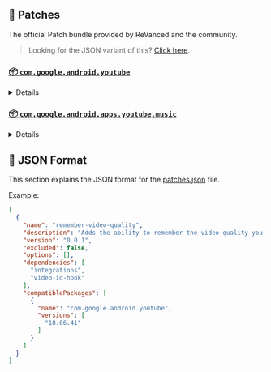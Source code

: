 ## 🧩 Patches

The official Patch bundle provided by ReVanced and the community.

> Looking for the JSON variant of this? [Click here](patches.json).

### [📦 `com.google.android.youtube`](https://play.google.com/store/apps/details?id=com.google.android.youtube)
<details>

| 💊 Patch | 📜 Description | 🏹 Target Version |
|:--------:|:--------------:|:-----------------:|
| `client-spoof` | Spoofs the YouTube client to prevent playback issues. | 18.06.41 |
| `custom-branding-icon-afn-blue` | Changes the YouTube launcher icon (Afn / Blue). | 18.06.41 |
| `custom-branding-icon-afn-red` | Changes the YouTube launcher icon (Afn / Red). | 18.06.41 |
| `custom-branding-icon-revancify` | Changes the YouTube launcher icon (Revancify). | 18.06.41 |
| `custom-branding-name` | Changes the YouTube launcher name to your choice (defaults to ReVanced Extended). | 18.06.41 |
| `custom-seekbar-color` | Change seekbar color in dark mode. | 18.06.41 |
| `custom-video-speed` | Adds more video speed options. | 18.06.41 |
| `default-video-quality` | Adds ability to set default video quality settings. | 18.06.41 |
| `default-video-speed` | Adds ability to set default video speed settings. | 18.06.41 |
| `disable-haptic-feedback` | Disable haptic feedback when swiping. | 18.06.41 |
| `enable-external-browser` | Open url outside the app in an external browser. | 18.06.41 |
| `enable-minimized-playback` | Enables minimized and background playback. | 18.06.41 |
| `enable-old-layout` | Spoof the YouTube client version to use the old layout. | 18.06.41 |
| `enable-old-quality-layout` | Enables the original quality flyout menu. | 18.06.41 |
| `enable-open-links-directly` | Skips over redirection URLs to external links. | 18.06.41 |
| `enable-seekbar-tapping` | Enables tap-to-seek on the seekbar of the video player. | 18.06.41 |
| `enable-tablet-miniplayer` | Enables the tablet mini player layout. | 18.06.41 |
| `enable-wide-searchbar` | Replaces the search icon with a wide search bar. This will hide the YouTube logo when active. | 18.06.41 |
| `force-premium-heading` | Forces premium heading on the home screen. | 18.06.41 |
| `force-vp9-codec` | Forces the VP9 codec for videos. | 18.06.41 |
| `header-switch` | Add switch to change header. | 18.06.41 |
| `hide-auto-captions` | Hide captions from being automatically enabled. | 18.06.41 |
| `hide-auto-player-popup-panels` | Hide automatic popup panels (playlist or live chat) on video player. | 18.06.41 |
| `hide-autoplay-button` | Hides the autoplay button in the video player. | 18.06.41 |
| `hide-button-container` | Adds the options to hide action buttons under a video. | 18.06.41 |
| `hide-captions-button` | Hides the captions button in the video player. | 18.06.41 |
| `hide-cast-button` | Hides the cast button in the video player. | 18.06.41 |
| `hide-channel-watermark` | Hides creator's watermarks on videos. | 18.06.41 |
| `hide-collapse-button` | Hides the collapse button in the video player. | 18.06.41 |
| `hide-comment-component` | Adds options to hide comment component under a video. | 18.06.41 |
| `hide-create-button` | Hides the create button in the navigation bar. | 18.06.41 |
| `hide-crowdfunding-box` | Hides the crowdfunding box between the player and video description. | 18.06.41 |
| `hide-email-address` | null | 18.06.41 |
| `hide-endscreen-cards` | Hides the suggested video cards at the end of a video in fullscreen. | 18.06.41 |
| `hide-endscreen-overlay` | Hide endscreen overlay on swipe controls. | 18.06.41 |
| `hide-filmstrip-overlay` | Hide flimstrip overlay on swipe controls. | 18.06.41 |
| `hide-floating-microphone` | Hide the floating microphone button above the keyboard. | 18.06.41 |
| `hide-flyout-panel` | Adds options to hide player settings flyout panel. | 18.06.41 |
| `hide-fullscreen-buttoncontainer` | Hides the button containers in fullscreen. | 18.06.41 |
| `hide-fullscreen-panels` | Hides video description and comments panel in fullscreen view. | 18.06.41 |
| `hide-general-ads` | Hooks the method which parses the bytes into a ComponentContext to filter components. | 18.06.41 |
| `hide-info-cards` | Hides info-cards in videos. | 18.06.41 |
| `hide-live-chat-button` | Hides the live chat button in the video player. | 18.06.41 |
| `hide-mix-playlists` | Removes mix playlists from home feed and video player. | 18.06.41 |
| `hide-next-prev-button` | Hides the next prev button in the player controller. | 18.06.41 |
| `hide-pip-notification` | Disable pip notification when you first launch pip mode. | 18.06.41 |
| `hide-player-button-background` | Hide player button background. | 18.06.41 |
| `hide-player-overlay-filter` | Remove the dark filter layer from the player's background. | 18.06.41 |
| `hide-seekbar` | Hides the seekbar. | 18.06.41 |
| `hide-shorts-button` | Hides the shorts button in the navigation bar. | 18.06.41 |
| `hide-shorts-component` | Hides other Shorts components. | 18.06.41 |
| `hide-snackbar` | Hides the snackbar action popup. | 18.06.41 |
| `hide-startup-shorts-player` | Disables playing YouTube Shorts when launching YouTube. | 18.06.41 |
| `hide-stories` | Hides YouTube Stories shelf on the feed. | 18.06.41 |
| `hide-suggested-actions` | Hide the suggested actions bar inside the player. | 18.06.41 |
| `hide-time-stamp` | Hides the time counter above the seekbar. | 18.06.41 |
| `hide-tooltip-content` | Hides the tooltip box that appears on first install. | 18.06.41 |
| `hide-video-ads` | Removes ads in the video player. | 18.06.41 |
| `layout-switch` | Tricks the dpi to use some tablet/phone layouts. | 18.06.41 |
| `materialyou` | Enables MaterialYou theme for Android 12+ | 18.06.41 |
| `microg-support` | Allows YouTube ReVanced to run without root and under a different package name with Vanced MicroG. | 18.06.41 |
| `optimize-resource` | Removes duplicate resources from YouTube. | 18.06.41 |
| `overlay-buttons` | Add overlay buttons for ReVanced Extended. | 18.06.41 |
| `patch-options` | Create an options.toml file. | all |
| `return-youtube-dislike` | Shows the dislike count of videos using the Return YouTube Dislike API. | 18.06.41 |
| `settings` | Applies mandatory patches to implement ReVanced settings into the application. | 18.06.41 |
| `sponsorblock` | Integrates SponsorBlock which allows skipping video segments such as sponsored content. | 18.06.41 |
| `swipe-controls` | Adds volume and brightness swipe controls. | 18.06.41 |
| `theme` | Applies a custom theme (default: amoled). | 18.06.41 |
| `translations` | Add Crowdin translations for YouTube. | 18.06.41 |
</details>

### [📦 `com.google.android.apps.youtube.music`](https://play.google.com/store/apps/details?id=com.google.android.apps.youtube.music)
<details>

| 💊 Patch | 📜 Description | 🏹 Target Version |
|:--------:|:--------------:|:-----------------:|
| `background-play` | Enables playing music in the background. | all |
| `client-spoof-music` | Spoofs the YouTube Music client. | all |
| `custom-branding-music-afn-blue` | Changes the YouTube Music launcher icon (Afn / Blue). | all |
| `custom-branding-music-afn-red` | Changes the YouTube Music launcher icon (Afn / Red). | all |
| `custom-branding-music-revancify` | Changes the YouTube Music launcher icon to your choice (Revancify). | all |
| `enable-black-navbar` | Sets the navigation bar color to black. | all |
| `enable-color-match-player` | Matches the fullscreen player color with the minimized one. | all |
| `enable-force-minimized-player` | Permanently keep player minimized even if another track is played. | all |
| `enable-force-shuffle` | Enable force shuffle even if another track is played. | all |
| `enable-opus-codec` | Enable opus codec when playing audio. | all |
| `enable-tablet-mode` | Enable landscape mode on phone. | all |
| `enable-zen-mode` | Adds a grey tint to the video player to reduce eye strain. | all |
| `exclusive-audio-playback` | Enables the option to play music without video. | all |
| `hide-compact-header` | Hides the music category bar at the top of the homepage. | all |
| `hide-get-premium` | Removes all "Get Premium" evidences from the avatar menu. | all |
| `hide-music-ads` | Removes ads in the music player. | all |
| `hide-music-cast-button` | Hides the cast button in the video player and header | all |
| `hide-taste-builder` | Removes the "Tell us which artists you like" card from the home screen. | all |
| `hide-upgrade-button` | Removes the upgrade tab from the pivot bar. | all |
| `minimized-playback-music` | Enables minimized playback on Kids music. | all |
| `music-microg-support` | Allows YouTube Music ReVanced to run without root and under a different package name. | all |
| `music-settings` | Adds settings for ReVanced to YouTube Music. | all |
| `optimize-resource-music` | Remove unnecessary resources. | all |
| `patch-options` | Create an options.toml file. | all |
| `translations-music` | Add Crowdin translations for YouTube Music. | all |
</details>



## 📝 JSON Format

This section explains the JSON format for the [patches.json](patches.json) file.

Example:

```json
[
  {
    "name": "remember-video-quality",
    "description": "Adds the ability to remember the video quality you chose in the video quality flyout.",
    "version": "0.0.1",
    "excluded": false,
    "options": [],
    "dependencies": [
      "integrations",
      "video-id-hook"
    ],
    "compatiblePackages": [
      {
        "name": "com.google.android.youtube",
        "versions": [
          "18.06.41"
        ]
      }
    ]
  }
]
```